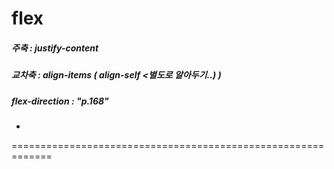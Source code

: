 flex
=================

##### 주축 : justify-content
##### 교차축 : align-items ( align-self <별도로 알아두기..) )

##### flex-direction : "p.168"
- 

=============================================================